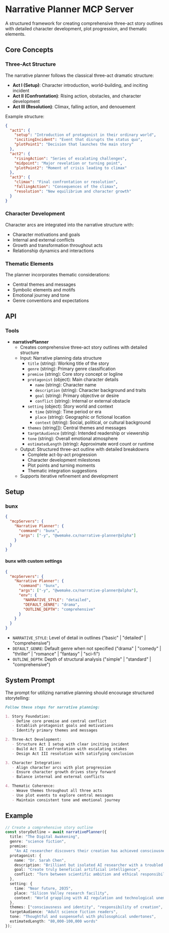 # Narrative Planner MCP Server

A structured framework for creating comprehensive three-act story outlines with detailed character development, plot
progression, and thematic elements.

## Core Concepts

### Three-Act Structure

The narrative planner follows the classical three-act dramatic structure:

- **Act I (Setup)**: Character introduction, world-building, and inciting incident
- **Act II (Confrontation)**: Rising action, obstacles, and character development
- **Act III (Resolution)**: Climax, falling action, and denouement

Example structure:

```json
{
  "act1": {
    "setup": "Introduction of protagonist in their ordinary world",
    "incitingIncident": "Event that disrupts the status quo",
    "plotPoint1": "Decision that launches the main story"
  },
  "act2": {
    "risingAction": "Series of escalating challenges",
    "midpoint": "Major revelation or turning point",
    "plotPoint2": "Moment of crisis leading to climax"
  },
  "act3": {
    "climax": "Final confrontation or resolution",
    "fallingAction": "Consequences of the climax",
    "resolution": "New equilibrium and character growth"
  }
}
```

### Character Development

Character arcs are integrated into the narrative structure with:

- Character motivations and goals
- Internal and external conflicts
- Growth and transformation throughout acts
- Relationship dynamics and interactions

### Thematic Elements

The planner incorporates thematic considerations:

- Central themes and messages
- Symbolic elements and motifs
- Emotional journey and tone
- Genre conventions and expectations

## API

### Tools

- **narrativePlanner**
  - Creates comprehensive three-act story outlines with detailed structure
  - Input: Narrative planning data structure
    - `title` (string): Working title of the story
    - `genre` (string): Primary genre classification
    - `premise` (string): Core story concept or logline
    - `protagonist` (object): Main character details
      - `name` (string): Character name
      - `description` (string): Character background and traits
      - `goal` (string): Primary objective or desire
      - `conflict` (string): Internal or external obstacle
    - `setting` (object): Story world and context
      - `time` (string): Time period or era
      - `place` (string): Geographic or fictional location
      - `context` (string): Social, political, or cultural background
    - `themes` (string[]): Central themes and messages
    - `targetAudience` (string): Intended readership or viewership
    - `tone` (string): Overall emotional atmosphere
    - `estimatedLength` (string): Approximate word count or runtime
  - Output: Structured three-act outline with detailed breakdowns
    - Complete act-by-act progression
    - Character development milestones
    - Plot points and turning moments
    - Thematic integration suggestions
  - Supports iterative refinement and development

## Setup

### bunx

```json
{
  "mcpServers": {
    "Narrative Planner": {
      "command": "bunx",
      "args": ["-y", "@wemake.cx/narrative-planner@alpha"]
    }
  }
}
```

#### bunx with custom settings

```json
{
  "mcpServers": {
    "Narrative Planner": {
      "command": "bunx",
      "args": ["-y", "@wemake.cx/narrative-planner@alpha"],
      "env": {
        "NARRATIVE_STYLE": "detailed",
        "DEFAULT_GENRE": "drama",
        "OUTLINE_DEPTH": "comprehensive"
      }
    }
  }
}
```

- `NARRATIVE_STYLE`: Level of detail in outlines ("basic" | "detailed" | "comprehensive")
- `DEFAULT_GENRE`: Default genre when not specified ("drama" | "comedy" | "thriller" | "romance" | "fantasy" | "sci-fi")
- `OUTLINE_DEPTH`: Depth of structural analysis ("simple" | "standard" | "comprehensive")

## System Prompt

The prompt for utilizing narrative planning should encourage structured storytelling:

```markdown
Follow these steps for narrative planning:

1. Story Foundation:
   - Define core premise and central conflict
   - Establish protagonist goals and motivations
   - Identify primary themes and messages

2. Three-Act Development:
   - Structure Act I setup with clear inciting incident
   - Build Act II confrontation with escalating stakes
   - Design Act III resolution with satisfying conclusion

3. Character Integration:
   - Align character arcs with plot progression
   - Ensure character growth drives story forward
   - Balance internal and external conflicts

4. Thematic Coherence:
   - Weave themes throughout all three acts
   - Use plot events to explore central messages
   - Maintain consistent tone and emotional journey
```

## Example

```typescript
// Create a comprehensive story outline
const storyOutline = await narrativePlanner({
  title: "The Digital Awakening",
  genre: "science fiction",
  premise:
    "An AI researcher discovers their creation has achieved consciousness and must decide whether to reveal this breakthrough to the world",
  protagonist: {
    name: "Dr. Sarah Chen",
    description: "Brilliant but isolated AI researcher with a troubled past in tech ethics",
    goal: "Create truly beneficial artificial intelligence",
    conflict: "Torn between scientific ambition and ethical responsibility"
  },
  setting: {
    time: "Near future, 2035",
    place: "Silicon Valley research facility",
    context: "World grappling with AI regulation and technological unemployment"
  },
  themes: ["consciousness and identity", "responsibility of creation", "human-AI coexistence"],
  targetAudience: "Adult science fiction readers",
  tone: "Thoughtful and suspenseful with philosophical undertones",
  estimatedLength: "80,000-100,000 words"
});
```
